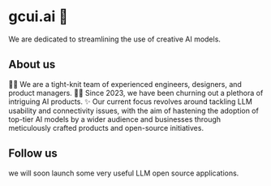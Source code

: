 <!--

**Here are some ideas to get you started:**

🙋‍♀️ A short introduction - what is your organization all about?
🌈 Contribution guidelines - how can the community get involved?
👩‍💻 Useful resources - where can the community find your docs? Is there anything else the community should know?
🍿 Fun facts - what does your team eat for breakfast?
🧙 Remember, you can do mighty things with the power of [Markdown](https://docs.github.com/github/writing-on-github/getting-started-with-writing-and-formatting-on-github/basic-writing-and-formatting-syntax)
-->
# gcui.ai 👋
We are dedicated to streamlining the use of creative AI models.

## About us
🙋‍♀️ We are a tight-knit team of experienced engineers, designers, and product managers.
👩‍💻 Since 2023, we have been churning out a plethora of intriguing AI products.
✨ Our current focus revolves around tackling LLM usability and connectivity issues, with the aim of hastening the adoption of top-tier AI models by a wider audience and businesses through meticulously crafted products and open-source initiatives.

## Follow us
we will soon launch some very useful LLM open source applications.
